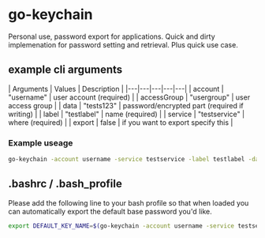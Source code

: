 # go-keychain

Personal use, password export for applications. Quick and dirty implemenation for password setting and retrieval. Plus quick use case.

## example cli arguments

| Arguments | Values | Description |
|---|---|---|---|---|
| account     | "username"    | user account (required) |
| accessGroup | "usergroup"   | user access group |
| data        | "tests123"     | password/encrypted part (required if writing) |
| label       | "testlabel"   | name (required) |
| service     | "testservice" | where (required) |
| export      | false         | if you want to export specify this |

### Example useage

``` bash
go-keychain -account username -service testservice -label testlabel -data tests123
```

## .bashrc / .bash_profile

Please add the following line to your bash profile so that when loaded you can automatically export
the default base password you'd like.

``` bash
export DEFAULT_KEY_NAME=$(go-keychain -account username -service testservice -label testlabel -read)
```
